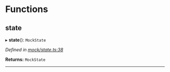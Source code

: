 

# Functions

<a id="state"></a>

##  state

▸ **state**(): `MockState`

*Defined in [mock/state.ts:38](https://github.com/polkadot-js/api/blob/6056fbc/packages/rpc-provider/src/mock/state.ts#L38)*

**Returns:** `MockState`

___

